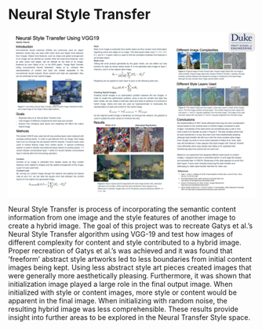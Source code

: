 # Neural Style Transfer

![Alt text](./poster.jpg?raw=true "Neural Style Transfer Poster")

Neural Style Transfer is process of incorporating the semantic content information
from one image and the style features of another image to create a hybrid image.
The goal of this project was to recreate Gatys et al.’s Neural Style Transfer algorithm using VGG-19 and test how images of different complexity for content and
style contributed to a hybrid image. Proper recreation of Gatys et al.’s was achieved
and it was found that ’freeform’ abstract style artworks led to less boundaries from
initial content images being kept. Using less abstract style art pieces created images
that were generally more aesthetically pleasing. Furthermore, it was shown that
initialization image played a large role in the final output image. When initialized
with style or content images, more style or content would be apparent in the final
image. When initializing with random noise, the resulting hybrid image was less
comprehensible. These results provide insight into further areas to be explored in
the Neural Transfer Style space.

